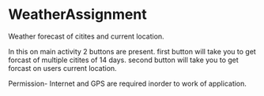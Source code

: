 # WeatherAssignment
Weather forecast of citites and current location.

In this on main activity 2 buttons are present.
first button will take you to get forcast of multiple citites of 14 days.
second button will take you to get forcast on users current location.

Permission- Internet and GPS are required inorder to work of application.
